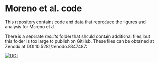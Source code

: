# Moreno et al. code

This repository contains code and data that reproduce the figures and analysis for Moreno et al.

There is a separate *results* folder that should contain additional files, but this folder is 
too large to publish on GitHub. These files can be obtained at Zenodo 
at DOI 10.5281/zenodo.8347487:


[![DOI](https://zenodo.org/badge/DOI/10.5281/zenodo.8347487.svg)](https://doi.org/10.5281/zenodo.8347487)

